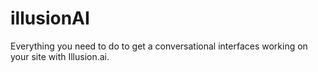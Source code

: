 # illusionAI
Everything you need to do to get a conversational interfaces working on your site with Illusion.ai.
